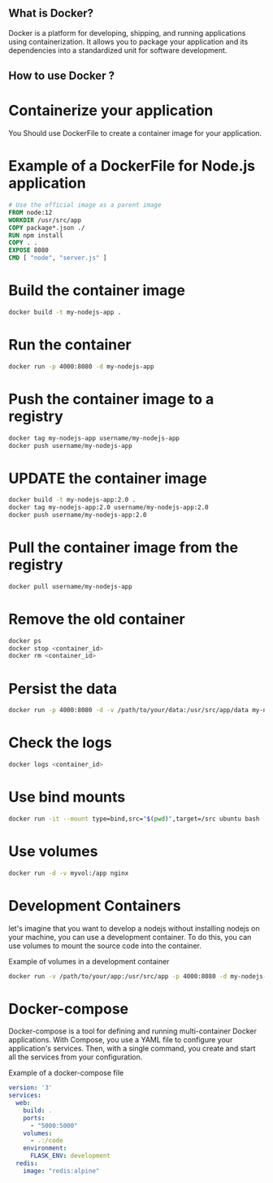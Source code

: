 ## What is Docker?

Docker is a platform for developing, shipping, and running applications using containerization. It allows you to package your application and its dependencies into a standardized unit for software development. 

## How to use Docker ?

# Containerize your application
You Should use DockerFile to create a container image for your application.

# Example of a DockerFile for Node.js application
```Dockerfile
# Use the official image as a parent image
FROM node:12
WORKDIR /usr/src/app
COPY package*.json ./
RUN npm install
COPY . .
EXPOSE 8080
CMD [ "node", "server.js" ]
```

# Build the container image
```bash
docker build -t my-nodejs-app .
```

# Run the container
```bash
docker run -p 4000:8080 -d my-nodejs-app
```

# Push the container image to a registry
```bash
docker tag my-nodejs-app username/my-nodejs-app
docker push username/my-nodejs-app
```

# UPDATE the container image
```bash
docker build -t my-nodejs-app:2.0 .
docker tag my-nodejs-app:2.0 username/my-nodejs-app:2.0
docker push username/my-nodejs-app:2.0
```

# Pull the container image from the registry
```bash
docker pull username/my-nodejs-app
```

# Remove the old container 
```bash
docker ps
docker stop <container_id>
docker rm <container_id>
```

# Persist the data
```bash
docker run -p 4000:8080 -d -v /path/to/your/data:/usr/src/app/data my-nodejs-app // this will persist the data in the /path/to/your/data directory
```

# Check the logs
```bash
docker logs <container_id>
```

# Use bind mounts
```bash
docker run -it --mount type=bind,src="$(pwd)",target=/src ubuntu bash
```

# Use volumes
```bash
docker run -d -v myvol:/app nginx
```

# Development Containers

let's imagine that you want to develop a nodejs without installing nodejs on your machine, you can use a development container.
To do this, you can use volumes to mount the source code into the container.

Example of volumes in a development container
```bash
docker run -v /path/to/your/app:/usr/src/app -p 4000:8080 -d my-nodejs-app
```

# Docker-compose

Docker-compose is a tool for defining and running multi-container Docker applications. With Compose, you use a YAML file to configure your application's services. Then, with a single command, you create and start all the services from your configuration.

Example of a docker-compose file
```yaml
version: '3'
services:
  web:
    build: .
    ports:
      - "5000:5000"
    volumes:
      - .:/code
    environment:
      FLASK_ENV: development
  redis:
    image: "redis:alpine"
```



